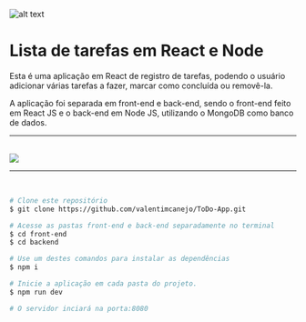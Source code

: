 ![alt text](https://img.icons8.com/nolan/2x/react-native.png)
# Lista de tarefas em React e Node

Esta é uma aplicação em React de registro de tarefas, podendo o usuário adicionar várias tarefas a fazer, marcar como concluída ou removê-la.

A aplicação foi separada em front-end e back-end, sendo o front-end feito em React JS e o back-end em Node JS, utilizando o MongoDB como banco de dados.

<hr>
<br>

<img src="https://i.imgur.com/NiAM07s.png"/>

<hr>
<br>

```bash
# Clone este repositório
$ git clone https://github.com/valentimcanejo/ToDo-App.git

# Acesse as pastas front-end e back-end separadamente no terminal
$ cd front-end
$ cd backend

# Use um destes comandos para instalar as dependências
$ npm i

# Inicie a aplicação em cada pasta do projeto.
$ npm run dev

# O servidor inciará na porta:8080
```
